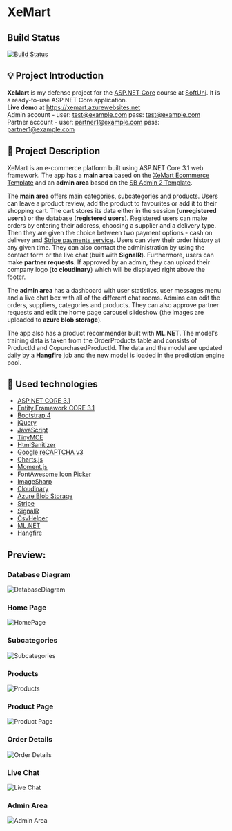 # XeMart

## Build Status

[![Build Status](https://dev.azure.com/XeMart/XeMart/_apis/build/status/bchakarov.XeMart?branchName=main)](https://dev.azure.com/XeMart/XeMart/_build/latest?definitionId=1&branchName=main)

## :bulb: Project Introduction

**XeMart** is my defense project for the [ASP.NET Core](https://softuni.bg/trainings/3177/asp-dot-net-core-october-2020) course at [SoftUni](https://softuni.bg). It is a ready-to-use ASP.NET Core application.  
**Live demo** at https://xemart.azurewebsites.net  
Admin account - user: test@example.com pass: test@example.com  
Partner account - user: partner1@example.com pass: partner1@example.com

## :pencil: Project Description
XeMart is an e-commerce platform built using ASP.NET Core 3.1 web framework. The app has a **main area** based on the [XeMart Ecommerce Template](https://wrapbootstrap.com/theme/xemart-ecommerce-template-WB048930P)
and an **admin area** based on the [SB Admin 2 Template](https://startbootstrap.com/theme/sb-admin-2).

The **main area** offers main categories, subcategories and products. Users can leave a product review, add the product to favourites or add it to their shopping cart. The cart stores its data either in
the session (**unregistered users**) or the database (**registered users**). Registered users can make orders by entering their address, choosing a supplier and a delivery type. Then they are given the choice between
two payment options - cash on delivery and [Stripe payments service](https://stripe.com). Users can view their order history at any given time. They can also contact the administration by using the contact form or
the live chat (built with **SignalR**). Furthermore, users can make **partner requests**. If approved by an admin, they can upload their company logo (**to cloudinary**) which will be displayed right above the footer.

The **admin area** has a dashboard with user statistics, user messages menu and a live chat box with all of the different chat rooms. Admins can edit the orders, suppliers, categories and products.
They can also approve partner requests and edit the home page carousel slideshow (the images are uploaded to **azure blob storage**).

The app also has a product recommender built with **ML.NET**. The model's training data is taken from the OrderProducts table and consists of ProductId and CopurchasedProductId.
The data and the model are updated daily by a **Hangfire** job and the new model is loaded in the prediction engine pool.

## :hammer: Used technologies
* [ASP.NET CORE 3.1](https://dotnet.microsoft.com/download/dotnet-core/3.1)
* [Entity Framework CORE 3.1](https://docs.microsoft.com/en-us/ef/core/)
* [Bootstrap 4](https://getbootstrap.com/)
* [jQuery](https://github.com/jquery/jquery)
* [JavaScript](https://developer.mozilla.org/en-US/docs/Web/JavaScript)
* [TinyMCE](https://www.tiny.cloud/)
* [HtmlSanitizer](https://github.com/mganss/HtmlSanitizer)
* [Google reCAPTCHA v3](https://developers.google.com/recaptcha/docs/v3)
* [Charts.js](https://www.chartjs.org/)
* [Moment.js](https://momentjs.com/)
* [FontAwesome Icon Picker](https://github.com/itsjavi/fontawesome-iconpicker)
* [ImageSharp](https://github.com/SixLabors/ImageSharp)
* [Cloudinary](https://cloudinary.com/documentation/dotnet_integration)
* [Azure Blob Storage](https://docs.microsoft.com/en-us/azure/storage/blobs/)
* [Stripe](https://stripe.com/docs)
* [SignalR](https://docs.microsoft.com/en-us/aspnet/signalr/overview/getting-started/introduction-to-signalr)
* [CsvHelper](https://joshclose.github.io/CsvHelper/getting-started)
* [ML.NET](https://dotnet.microsoft.com/apps/machinelearning-ai/ml-dotnet)
* [Hangfire](https://www.hangfire.io/)

## Preview:

### Database Diagram
![DatabaseDiagram](https://i.imgur.com/aw0scJt.png)

### Home Page
![HomePage](https://i.imgur.com/P4nAvSu.png)

### Subcategories
![Subcategories](https://i.imgur.com/0zebTuP.png)

### Products
![Products](https://i.imgur.com/vCxWycc.png)

### Product Page
![Product Page](https://i.imgur.com/4bCQw7P.png)

### Order Details
![Order Details](https://i.imgur.com/LKG116B.png)

### Live Chat
![Live Chat](https://i.imgur.com/d4h37xw.gif)

### Admin Area
![Admin Area](https://i.imgur.com/eQDUS7l.png)
